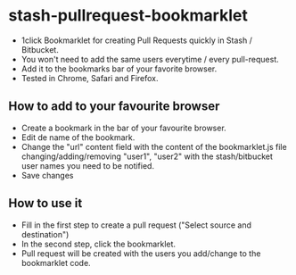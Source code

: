 # stash-pullrequest-bookmarklet
- 1click Bookmarklet for creating Pull Requests quickly in Stash / Bitbucket.
- You won't need to add the same users everytime / every pull-request.
- Add it to the bookmarks bar of your favorite browser.
- Tested in Chrome, Safari and Firefox.

## How to add to your favourite browser
- Create a bookmark in the bar of your favourite browser.
- Edit de name of the bookmark.
- Change the "url" content field with the content of the bookmarklet.js file changing/adding/removing "user1", "user2" with the stash/bitbucket user names you need to be notified.
- Save changes

## How to use it
- Fill in the first step to create a pull request ("Select source and destination")
- In the second step, click the bookmarklet.
- Pull request will be created with the users you add/change to the bookmarklet code.
